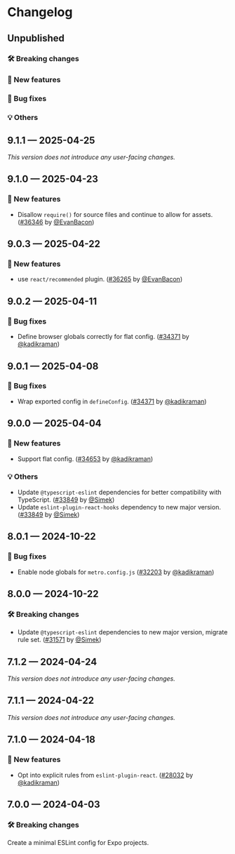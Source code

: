 # Changelog

## Unpublished

### 🛠 Breaking changes

### 🎉 New features

### 🐛 Bug fixes

### 💡 Others

## 9.1.1 — 2025-04-25

_This version does not introduce any user-facing changes._

## 9.1.0 — 2025-04-23

### 🎉 New features

- Disallow `require()` for source files and continue to allow for assets. ([#36346](https://github.com/expo/expo/pull/36346) by [@EvanBacon](https://github.com/EvanBacon))

## 9.0.3 — 2025-04-22

### 🎉 New features

- use `react/recommended` plugin. ([#36265](https://github.com/expo/expo/pull/36265) by [@EvanBacon](https://github.com/EvanBacon))

## 9.0.2 — 2025-04-11

### 🐛 Bug fixes

- Define browser globals correctly for flat config. ([#34371](https://github.com/expo/expo/pull/36101) by [@kadikraman](https://github.com/kadikraman))

## 9.0.1 — 2025-04-08

### 🐛 Bug fixes

- Wrap exported config in `defineConfig`. ([#34371](https://github.com/expo/expo/pull/34371) by [@kadikraman](https://github.com/kadikraman))

## 9.0.0 — 2025-04-04

### 🎉 New features

- Support flat config. ([#34653](https://github.com/expo/expo/pull/34653) by [@kadikraman](https://github.com/kadikraman))

### 💡 Others

- Update `@typescript-eslint` dependencies for better compatibility with TypeScript. ([#33849](https://github.com/expo/expo/pull/33849) by [@Simek](https://github.com/Simek))
- Update `eslint-plugin-react-hooks` dependency to new major version. ([#33849](https://github.com/expo/expo/pull/33849) by [@Simek](https://github.com/Simek))

## 8.0.1 — 2024-10-22

### 🐛 Bug fixes

- Enable node globals for `metro.config.js` ([#32203](https://github.com/expo/expo/pull/32203) by [@kadikraman](https://github.com/kadikraman))

## 8.0.0 — 2024-10-22

### 🛠 Breaking changes

- Update `@typescript-eslint` dependencies to new major version, migrate rule set. ([#31571](https://github.com/expo/expo/pull/31571) by [@Simek](https://github.com/Simek))

## 7.1.2 — 2024-04-24

_This version does not introduce any user-facing changes._

## 7.1.1 — 2024-04-22

_This version does not introduce any user-facing changes._

## 7.1.0 — 2024-04-18

### 🎉 New features

- Opt into explicit rules from `eslint-plugin-react`. ([#28032](https://github.com/expo/expo/pull/28032) by [@kadikraman](https://github.com/kadikraman))

## 7.0.0 — 2024-04-03

### 🛠 Breaking changes

Create a minimal ESLint config for Expo projects.
